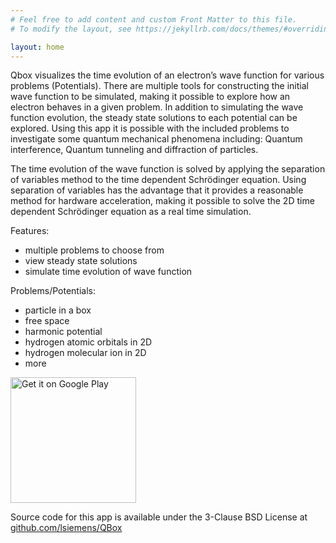```yaml
---
# Feel free to add content and custom Front Matter to this file.
# To modify the layout, see https://jekyllrb.com/docs/themes/#overriding-theme-defaults

layout: home
---
```


Qbox visualizes the time evolution of an electron’s wave function for various
problems (Potentials). There are multiple tools for constructing the initial
wave function to be simulated, making it possible to explore how an electron
behaves in a given problem. In addition to simulating the wave function
evolution, the steady state solutions to each potential can be explored. Using
this app it is possible with the included problems to investigate some quantum
mechanical phenomena including: Quantum interference, Quantum tunneling and
diffraction of particles.

The time evolution of the wave function is solved by applying the separation of
variables method to the time dependent Schrödinger equation. Using separation of
variables has the advantage that it provides a reasonable method for hardware
acceleration, making it possible to solve the 2D time dependent Schrödinger
equation as a real time simulation.

Features:
- multiple problems to choose from
- view steady state solutions
- simulate time evolution of wave function

Problems/Potentials:
- particle in a box
- free space
- harmonic potential
- hydrogen atomic orbitals in 2D
- hydrogen molecular ion in 2D
- more

<a href='https://play.google.com/store/apps/details?id=com.lsiemens.Qbox&pcampaignid=pcampaignidMKT-Other-global-all-co-prtnr-py-PartBadge-Mar2515-1'>
  <img src='https://play.google.com/intl/en_gb/badges/static/images/badges/en_badge_web_generic.png' style="width:201px;" alt='Get it on Google Play'/>
</a>

Source code for this app is available under the 3-Clause BSD License at
[github.com/lsiemens/QBox](https://github.com/lsiemens/QBox)
